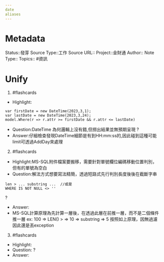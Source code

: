```yaml
---
date
aliases
---
```

# Metadata
Status::發芽
Source Type::工作
Source URL::
Project::金財通
Author::
Note Type::
Topics::
#資訊 

# Unify




1. #flashcards 
- Highlight:
```
var firstDate = new DateTime(2023,3,1);
var lastDate = new DateTime(2023,3,24);
model.Where(r => r.attr >= firstDate && r.attr <= lastDate)
```
- Question:DateTime 為何邏輯上沒有錯,但撈出結果並無預期呈現
?
- Answer:仔細檢查發現DateTime細節是有到HH:mm:ss的,因此碰到這種可能limit可透過AddDay來處理

2. #flashcards 
- Highlight:MS-SQL附件檔案要搬移，需要針對單號欄位編碼移動位置判別，但有的單號為空白
- Question:解法方式想要寫法精簡，透過短路式先行判別長度後後在截斷字串
```
len > ... substring ...  //或是
WHERE IS NOT NULL <> ''
```
?
- Answer:
- MS-SQL計算原理為先計算一層後，在透過此層在前推一層，而不是二個條件推一層
ex:
100 => LEN() >  => 10 => substring => 5
按照如上原理，因無過濾因此還是丟exception

3. #flashcards 
- Highlight:
- Question:
?
- Answer:
